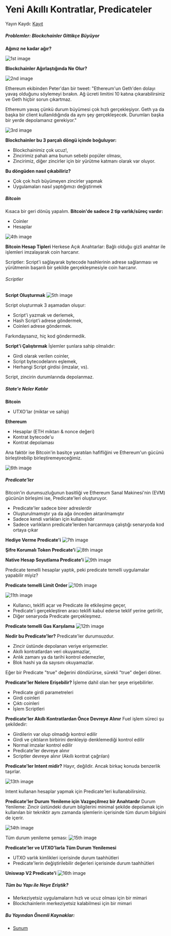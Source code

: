 # Yeni Akıllı Kontratlar, Predicateler

Yayın Kaydı: [Kayıt](https://youtu.be/5bCqGlzTk2M?si=63eMBrcpMz03GhYC)

##### Problemler: Blockchainler Gittikçe Büyüyor

**Ağınız ne kadar ağır?**

![1st image](/assets/images/5/1.jpg "1st image")

**Blockchainler Ağırlaştığında Ne Olur?**

![2nd image](/assets/images/5/2.jpg "2nd image")

Ethereum ekibinden Peter'dan bir tweet: "Ethereum'un Geth'den dolayı yavaş olduğunu söylemeyi bırakın. Ağ ücreti limitini 10 katına çıkarabilirsiniz ve Geth hiçbir sorun çıkartmaz.

Ethereum yavaş çünkü durum büyümesi çok hızlı gerçekleşiyor. Geth ya da başka bir client kullanıldığında da aynı şey gerçekleşecek. Durumları başka bir yerde depolamanız gerekiyor."

![3rd image](/assets/images/5/3.jpg "3rd image")

**Blockchainler bu 3 parçalı döngü içinde boğuluyor:**

- Blockchainimiz çok ucuz!,
- Zincirimiz pahalı ama bunun sebebi popüler olması,
- Zincirimiz, diğer zincirler için bir yürütme katmanı olarak var oluyor.

**Bu döngüden nasıl çıkabiliriz?**

- Çok çok hızlı büyümeyen zincirler yapmak
- Uygulamaları nasıl yaptığımızı değiştirmek

##### Bitcoin

Kısaca bir geri dönüş yapalım.
**Bitcoin'de sadece 2 tip varlık/süreç vardır:**

- Coinler
- Hesaplar

![4th image](/assets/images/5/4.jpg "4th image")

**Bitcoin Hesap Tipleri**
Herkese Açık Anahtarlar: Bağlı olduğu gizli anahtar ile işlemleri imzalayarak coin harcanır.

Scriptler: Script'i sağlayarak bytecode hashlerinin adrese sağlanması ve yürütmenin başarılı bir şekilde gerçekleşmesiyle coin harcanır.

###### Scriptler

**Script Oluşturmak**
![5th image](/assets/images/5/5.jpg "5th image")

Script oluşturmak 3 aşamadan oluşur:

- Script'i yazmak ve derlemek,
- Hash Script'i adrese göndermek,
- Coinleri adrese göndermek.

Farkındaysanız, hiç kod göndermedik.

**Script'i Çalıştırmak**
İşlemler şunlara sahip olmalıdır:

- Girdi olarak verilen coinler,
- Script bytecodelarını eşlemek,
- Herhangi Script girdisi (imzalar, vs).

Script, zincirin durumlarında depolanmaz.

##### State'e Neler Katılır

**Bitcoin**

- UTXO'lar (miktar ve sahip)

**Ethereum**

- Hesaplar (ETH miktarı & nonce değeri)
- Kontrat bytecode'u
- Kontrat depolaması

Ana faktör ise Bitcoin'in basitçe yaratılan hafifliğini ve Ethereum'un gücünü birleştirebilip birleştiremeyeceğimiz.

![6th image](/assets/images/5/6.jpg "6th image")

##### Predicate'ler

Bitcoin'in durumsuzluğunun basitliği ve Ethereum Sanal Makinesi'nin (EVM) gücünün birleşimi ise, Predicate'leri oluşturuyor.

- Predicate'ler sadece birer adreslerdir
- Oluşturulmamıştır ya da ağa önceden aktarılmamıştır
- Sadece kendi varlıkları için kullanışlıdır
- Sadece varlıkların predicate'lerden harcanmaya çalıştığı senaryoda kod ortaya çıkar

**Hediye Verme Predicate'i**
![7th image](/assets/images/5/7.png "7th image")

**Şifre Korumalı Token Predicate'i**
![8th image](/assets/images/5/8.png "8th image")

**Native Hesap Soyutlama Predicate'i**
![9th image](/assets/images/5/9.png "9th image")

Predicate temelli hesaplar yaptık, peki predicate temelli uygulamalar yapabilir miyiz?

**Predicate temelli Limit Order**
![10th image](/assets/images/5/10.png "10th image")

![11th image](/assets/images/5/11.jpg "11th image")

- Kullanıcı, teklifi açar ve Predicate ile etkileşime geçer,
- Predicate'i gerçekleştiren aracı teklifi kabul ederse teklif yerine getirilir,
- Diğer senaryoda Predicate gerçekleşmez.

**Predicate temelli Gas Karşılama**
![12th image](/assets/images/5/12.png "12th image")

**Nedir bu Predicate'ler?**
Predicate'ler durumsuzdur.

- Zincir üstünde depolanan veriye erişemezler.
- Akıllı kontratlardan veri okuyamazlar,
- Anlık zamanı ya da tarihi kontrol edemezler,
- Blok hashi ya da sayısını okuyamazlar.

Eğer bir Predicate "true" değerini döndürürse, sürekli "true" değeri döner.

**Predicate'ler Nelere Erişebilir?**
İşleme dahil olan her şeye erişebilirler.

- Predicate girdi parametreleri
- Girdi coinleri
- Çıktı coinleri
- İşlem Scriptleri

**Predicate'ler Akıllı Kontratlardan Önce Devreye Alınır**
Fuel işlem süreci şu şekildedir:

- Girdilerin var olup olmadığı kontrol edilir
- Girdi ve çıktıların birbirini denkleyip denklemediği kontrol edilir
- Normal imzalar kontrol edilir
- Predicate'ler devreye alınır
- Scriptler devreye alınır (Akıllı kontrat çağrıları)

**Predicate'ler Intent midir?**
Hayır, değildir. Ancak birkaç konuda benzerlik taşırlar.

![13th image](/assets/images/5/13.jpg "13th image")

Intent kullanan hesaplar yapmak için Predicate'leri kullanabilirsiniz.

**Predicate'ler Durum Yenileme için Vazgeçilmez bir Anahtardır**
Durum Yenileme: Zincir üstündeki durum bilgilerini minimal şekilde depolamak için kullanılan bir tekniktir aynı zamanda işlemlerin içerisinde tüm durum bilgisini de içerir.

![14th image](/assets/images/5/14.jpg "14th image")

Tüm durum yenileme şeması:
![15th image](/assets/images/5/15.jpg "15th image")

**Predicate'ler ve UTXO'larla Tüm Durum Yenilemesi**

- UTXO varlık kimlikleri içerisinde durum taahhütleri
- Predicate'lerin değiştirilebilir değerleri içerisinde durum taahhütleri

**Uniswap V2 Predicate'i**
![16th image](/assets/images/5/16.png "16th image")

##### Tüm bu Yapı ile Neye Eriştik?

- Merkeziyetsiz uygulamaların hızlı ve ucuz olması için bir mimari
- Blockchainlerin merkeziyetsiz kalabilmesi için bir mimari

##### Bu Yayından Önemli Kaynaklar:

- [Sunum](https://hackmd.io/@dmihal/predicates-v3)
